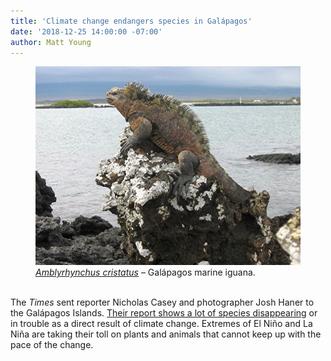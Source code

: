 ```yaml
---
title: 'Climate change endangers species in Galápagos'
date: '2018-12-25 14:00:00 -07:00'
author: Matt Young
---
```


<figure>
<img src="/uploads/2018/IMG_3708_Iguana_600.jpg" alt="Iguana"/>
<figcaption>
<a href="https://en.wikipedia.org/wiki/Marine_iguana"><i>Amblyrhynchus cristatus</i></a> &ndash; Galápagos marine iguana.
</figcaption>
</figure>

<br/>The <i>Times</i> sent reporter Nicholas Casey and photographer Josh Haner to the Galápagos Islands. <a href="https://www.nytimes.com/interactive/2018/12/18/climate/galapagos-islands-ocean-warming.html">Their report shows a lot of species disappearing</a> or in trouble as a direct result of climate change. Extremes of El Niño and La Niña are taking their toll on plants and animals that cannot keep up with the pace of the change.
